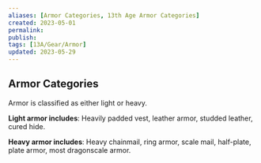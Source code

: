 ```yaml
---
aliases: [Armor Categories, 13th Age Armor Categories]
created: 2023-05-01
permalink: 
publish: 
tags: [13A/Gear/Armor]
updated: 2023-05-29
---
```


## Armor Categories

Armor is classified as either light or heavy.

**Light armor includes**: Heavily padded vest, leather armor, studded leather, cured hide.

**Heavy armor includes**: Heavy chainmail, ring armor, scale mail, half-plate, plate armor, most dragonscale armor.
